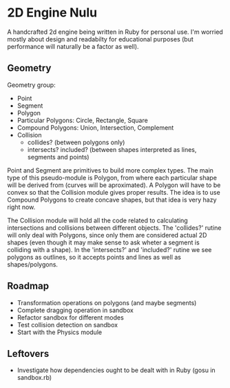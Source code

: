 # 2D Engine Nulu

A handcrafted 2d engine being written in Ruby for personal use. I'm worried mostly about design and readabilty for educational purposes (but performance will naturally be a factor as well).

## Geometry

Geometry group:

* Point
* Segment
* Polygon
* Particular Polygons: Circle, Rectangle, Square
* Compound Polygons: Union, Intersection, Complement
* Collision
  * collides? (between polygons only)
  * intersects? included? (between shapes interpreted as lines, segments and points)

Point and Segment are primitives to build more complex types. The main type of this pseudo-module is Polygon, from where each particular shape will be derived from (curves will be aproximated). A Polygon will have to be convex so that the Collision module gives proper results. The idea is to use Compound Polygons to create concave shapes, but that idea is very hazy right now.

The Collision module will hold all the code related to calculating intersections and collisions between different objects. The 'collides?' rutine will only deal with Polygons, since only them are considered actual 2D shapes (even though it may make sense to ask wheter a segment is colliding with a shape). In the 'intersects?' and 'included?' rutine we see polygons as outlines, so it accepts points and lines as well as shapes/polygons.

## Roadmap
* Transformation operations on polygons (and maybe segments)
* Complete dragging operation in sandbox
* Refactor sandbox for different modes
* Test collision detection on sandbox
* Start with the Physics module

## Leftovers
* Investigate how dependencies ought to be dealt with in Ruby (gosu in sandbox.rb) 